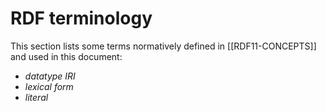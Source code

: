 # RDF terminology

This section lists some terms normatively defined in [[RDF11-CONCEPTS]] and used in this document:

- <dfn><a data-cite="RDF11-CONCEPTS#dfn-datatype-iri">datatype IRI</a></dfn>
- <dfn><a data-cite="RDF11-CONCEPTS#dfn-lexical-form">lexical form</a></dfn>
- <dfn><a data-cite="RDF11-CONCEPTS#dfn-literal">literal</a></dfn>
